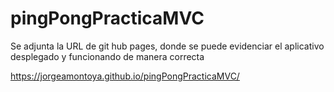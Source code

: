 # pingPongPracticaMVC

Se adjunta la URL de  git hub pages, donde se puede evidenciar el aplicativo desplegado y  funcionando de manera correcta

https://jorgeamontoya.github.io/pingPongPracticaMVC/
